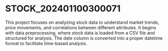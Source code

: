 # STOCK_202401100300071
This project focuses on analyzing stock data to understand market trends, price movements, and correlations between different attributes. It begins with data preprocessing, where stock data is loaded from a CSV file and structured for analysis. The date column is converted into a proper datetime format to facilitate time-based analysis.
